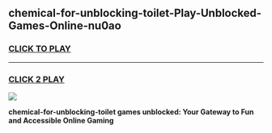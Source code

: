 
## chemical-for-unblocking-toilet-Play-Unblocked-Games-Online-nu0ao
<h3>
<a href="https://premium76.site?title=chemical-for-unblocking-toilet&ref=25A">CLICK TO PLAY</a></h3>
<hr>

<h3>
<a href="https://premium76.site?title=chemical-for-unblocking-toilet&ref=25A">CLICK 2 PLAY</a>
  
</h3>

<a href="https://premium76.site?title=chemical-for-unblocking-toilet&ref=25A"><img src="https://clearcache.store/games.png"></a>


**chemical-for-unblocking-toilet games unblocked: Your Gateway to Fun and Accessible Online Gaming**

